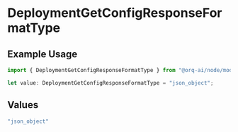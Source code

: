 # DeploymentGetConfigResponseFormatType

## Example Usage

```typescript
import { DeploymentGetConfigResponseFormatType } from "@orq-ai/node/models/operations";

let value: DeploymentGetConfigResponseFormatType = "json_object";
```

## Values

```typescript
"json_object"
```